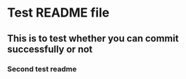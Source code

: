 # Test README file

## This is to test whether you can commit successfully or not

### Second test readme
